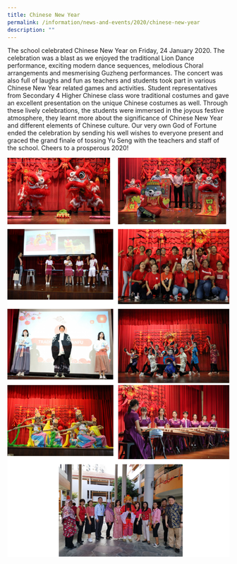 ```yaml
---
title: Chinese New Year
permalink: /information/news-and-events/2020/chinese-new-year
description: ""
---
```

<p>The school celebrated Chinese New Year on Friday, 24 January 2020. The celebration was a blast as we enjoyed the traditional Lion Dance performance, exciting modern dance sequences, melodious Choral arrangements and mesmerising Guzheng performances. The concert was also full of laughs and fun as teachers and students took part in various Chinese New Year related games and activities. Student representatives from Secondary 4 Higher Chinese class wore traditional costumes and gave an excellent presentation on the unique Chinese costumes as well. Through these lively celebrations, the students were immersed in the joyous festive atmosphere, they learnt more about the significance of Chinese New Year and different elements of Chinese culture. Our very own God of Fortune ended the celebration by sending his well wishes to everyone present and graced the grand finale of tossing Yu Seng with the teachers and staff of the school. Cheers to a prosperous 2020!</p>
<img src="/images/cny2.png"><br>
<img src="/images/cny3.png">

